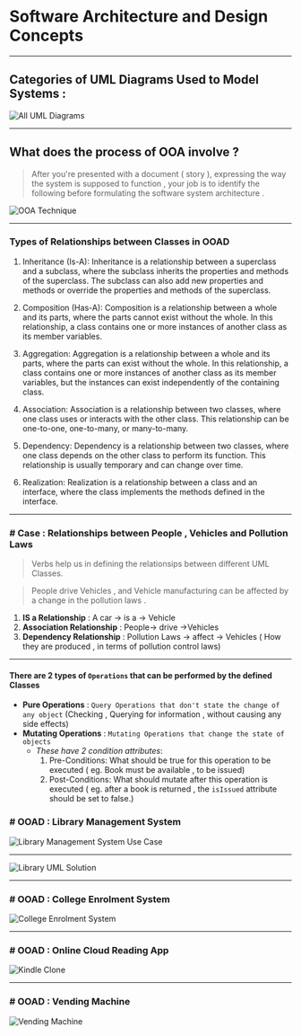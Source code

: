 #  Software Architecture and Design Concepts

---

## Categories of UML Diagrams Used to Model Systems :

![All UML  Diagrams](./pics/diagrams.jpg "Structural and Behavioral Diagrams")

---

## What does the process of OOA involve ?

> After you're presented with a document ( story ), expressing the way the system is supposed to function , your job is to identify the following before formulating the software system architecture .

![OOA Technique](./pics/technique.jpg "OOA Technique")

---
 ### Types of Relationships between Classes in OOAD

1. Inheritance (Is-A): Inheritance is a relationship between a superclass and a subclass, where the subclass inherits the properties and methods of the superclass. The subclass can also add new properties and methods or override the properties and methods of the superclass.

2. Composition (Has-A): Composition is a relationship between a whole and its parts, where the parts cannot exist without the whole. In this relationship, a class contains one or more instances of another class as its member variables.

3. Aggregation: Aggregation is a relationship between a whole and its parts, where the parts can exist without the whole. In this relationship, a class contains one or more instances of another class as its member variables, but the instances can exist independently of the containing class.

4. Association: Association is a relationship between two classes, where one class uses or interacts with the other class. This relationship can be one-to-one, one-to-many, or many-to-many.

5. Dependency: Dependency is a relationship between two classes, where one class depends on the other class to perform its function. This relationship is usually temporary and can change over time.

6. Realization: Realization is a relationship between a class and an interface, where the class implements the methods defined in the interface.

---
### \# Case : Relationships between People , Vehicles and Pollution Laws
 >Verbs help us in defining the relationsips between different UML Classes.

>People drive Vehicles , and Vehicle manufacturing can be affected by a change in the pollution laws .

1. **IS a Relationship** :  A car  -> is a  -> Vehicle  
2. **Association Relationship** : People-> drive ->Vehicles   
3. **Dependency Relationship** : Pollution  Laws -> affect -> Vehicles ( How they are produced , in terms of pollution control laws)
  
---


#### There are 2 types of `Operations` that can be performed by the defined Classes

+ **Pure Operations** : `Query Operations that don't state the change of any object` (Checking , Querying for information , without causing any side effects)
+ **Mutating Operations** : `Mutating Operations that change the state of objects`  
    + _These have 2 condition attributes_:  
        1. Pre-Conditions:  What should be true for this operation to be executed ( eg. Book must be available , to be issued)  
        2. Post-Conditions: What should mutate after this operation is executed ( eg. after a book is returned , the `isIssued` attribute should be set to false.)
    

### \# OOAD : Library Management System

![Library Management System Use Case](./pics/ooad-question-1.jpg "Library Management System")

---

![Library UML Solution](./pics/library-uml.png "Library UML Solution")


---

### \# OOAD : College Enrolment System 

 ![College Enrolment System](./pics/enrolment-system.jpg "College Enrolment System")

---

### \# OOAD : Online Cloud Reading App


 ![Kindle Clone](./pics/online-cloud-reading-app.jpg "A Kindle like document reader")

---

 ### \# OOAD : Vending Machine

  ![Vending Machine](./pics/vendingMachine.jpg "OOAD for A Vending Machine")